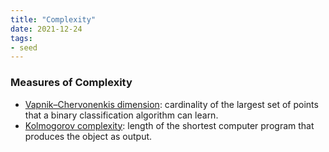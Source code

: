 ```yaml
---
title: "Complexity"
date: 2021-12-24
tags:
- seed
---
```


### Measures of Complexity
- [Vapnik–Chervonenkis dimension](https://en.wikipedia.org/wiki/Vapnik%E2%80%93Chervonenkis_dimension): cardinality of the largest set of points that a binary classification algorithm can learn.
- [Kolmogorov complexity](https://en.wikipedia.org/wiki/Kolmogorov_complexity): length of the shortest computer program that produces the object as output.